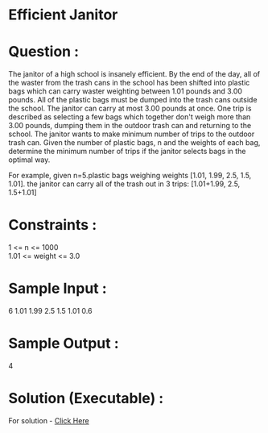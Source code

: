 # Efficient Janitor

# Question :
  The janitor of a high school is insanely efficient. By the end of the day, all of the waster from the trash cans in the school has been shifted into plastic bags which can carry
  waster weighting between 1.01 pounds and 3.00 pounds. All of the plastic bags must be dumped into the trash cans outside the school. The janitor can carry at most 3.00 pounds at
  once. One trip is described as selecting a few bags which together don't weigh more than 3.00 pounds, dumping them in the outdoor trash can and returning to the school. The
  janitor wants to make minimum number of trips to the outdoor trash can. Given the number of plastic bags, n and the weights of each bag, determine the minimum number of trips if
  the janitor selects bags in the optimal way.

  For example, given n=5.plastic bags weighing weights [1.01, 1.99, 2.5, 1.5, 1.01]. the janitor can carry all of the trash out in 3 trips:
  [1.01+1.99, 2.5, 1.5+1.01]

# Constraints :
  1 <= n <= 1000 <br>
  1.01 <= weight <= 3.0

# Sample Input :
  6
  1.01 1.99 2.5 1.5 1.01 0.6

# Sample Output :
  4
  
# Solution (Executable) :
  For solution - [Click Here](https://onecompiler.com/python/3wvq32kec)
